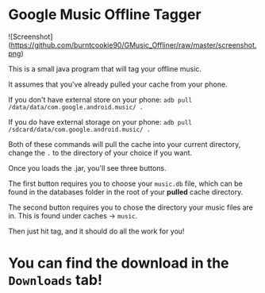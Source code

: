 Google Music Offline Tagger
==================================

![Screenshot] (https://github.com/burntcookie90/GMusic_Offliner/raw/master/screenshot.png)

This is a small java program that will tag your offline music.

It assumes that you've already pulled your cache from your phone.

If you don't have external store on your phone:
	`adb pull /data/data/com.google.android.music/ .`
	
If you do have external storage on your phone:
	`adb pull /sdcard/data/com.google.android.music/ .`

Both of these commands will pull the cache into your current directory, change the `.` to the directory of your choice if you want.

Once you loads the .jar, you'll see three buttons.

The first button requires you to choose your `music.db` file, which can be found in the databases folder in the root of your **pulled** cache directory.

The second button requires you to chose the directory your music files are in. This is found under caches -> `music`. 

Then just hit tag, and it should do all the work for you!



You can find the download in the `Downloads` tab!
==================================================
